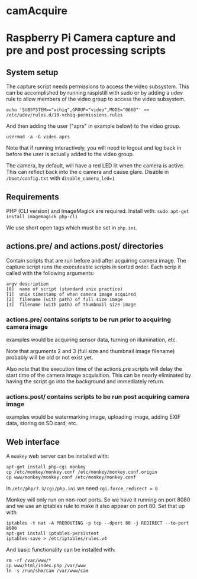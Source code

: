 # camAcquire
# Raspberry Pi Camera capture and pre and post processing scripts

## System setup

The capture script needs permissions to access the video subsystem. This can be accomplished by running raspistill with sudo or by adding a udev rule to
allow members of the video group to access the video subsystem. 
```
echo 'SUBSYSTEM=="vchiq",GROUP="video",MODE="0660"' >> /etc/udev/rules.d/10-vchiq-permissions.rules
```

And then adding the user ("aprs" in example below) to the video group.
```
usermod -a -G video aprs
```

Note that if running interactively, you will need to logout and log back in before the user is actually added to the video group.

The camera, by default, will have a red LED lit when the camera is active. This can reflect back into the c
camera and cause glare. Disable in `/boot/config.txt` with `disable_camera_led=1`

## Requirements

PHP (CLI version) and ImageMagick are required. Install with:
`sudo apt-get install imagemagick php-cli`

We use short open tags which must be set in `php.ini`.

## actions.pre/ and actions.post/ directories

Contain scripts that are run before and after acquiring camera image. The capture script runs the executeable scripts in sorted order. Each scrip it called with the following arguments:

```
argv description
[0]  name of script (standard unix practice)
[1]  unix timestamp of when camera image acquired
[2]  filename (with path) of full size image
[3]  filename (with path) of thumbnail size image
```

### actions.pre/ contains scripts to be run prior to acquiring camera image

examples would be acquiring sensor data, turning on illumination, etc. 

Note that arguments 2 and 3 (full size and thumbnail image filename) probably will be old or not exist yet. 

Also note that the execution time of the actions.pre scripts will delay the start time of the camera image acquisition. This can be nearly eliminated by having the script go into the background and immediately return.

### actions.post/ contains scripts to be run post acquiring camera image

examples would be watermarking image, uploading image, adding EXIF data,
storing on SD card, etc.


## Web interface
A `monkey` web server can be installed with:

```
apt-get install php-cgi monkey
cp /etc/monkey/monkey.conf /etc/monkey/monkey.conf.origin
cp www/monkey/monkey.conf /etc/monkey/monkey.conf
```
In `/etc/php/7.3/cgi/php.ini` we need `cgi.force_redirect = 0`

Monkey will only run on non-root ports. So we have it running on port 8080 and we use an iptables rule to make it also appear on port 80. Set that up with
```
iptables -t nat -A PREROUTING -p tcp --dport 80 -j REDIRECT --to-port 8080
apt-get install iptables-persistent
iptables-save > /etc/iptables/rules.v4
```

And basic functionality can be installed with:
```
rm -rf /var/www/*
cp www/html/index.php /var/www
ln -s /run/shm/cam /var/www/cam

